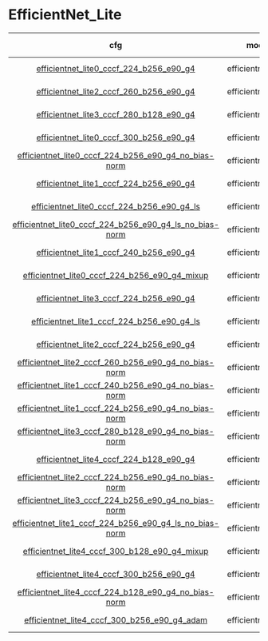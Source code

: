 
# EfficientNet_Lite

| cfg |    model   |   top1/top5   |       loss       | optimizer | lr-scheduler | epoch | pretrained |
|:---:|:----------:|:-------------:|:----------------:|:---------:|:------------:|:-----:|:-----:|
|  [efficientnet_lite0_cccf_224_b256_e90_g4](../../configs/cccf/efficientnet_lite0_cccf_224_b256_e90_g4.yaml)   |  efficientnet_lite0  | 69.423 / 90.026 | CrossEntropyLoss |    SGD    |  MultiStepLR |   90  |   False  |
|  [efficientnet_lite2_cccf_260_b256_e90_g4](../../configs/cccf/efficientnet_lite2_cccf_260_b256_e90_g4.yaml)   |  efficientnet_lite2  | 69.294 / 90.194 | CrossEntropyLoss |    SGD    |  MultiStepLR |   90  |   False  |
|  [efficientnet_lite3_cccf_280_b128_e90_g4](../../configs/cccf/efficientnet_lite3_cccf_280_b128_e90_g4.yaml)   |  efficientnet_lite3  | 69.238 / 89.953 | CrossEntropyLoss |    SGD    |  MultiStepLR |   90  |   False  |
|  [efficientnet_lite0_cccf_300_b256_e90_g4](../../configs/cccf/efficientnet_lite0_cccf_300_b256_e90_g4.yaml)   |  efficientnet_lite0  | 69.196 / 89.928 | CrossEntropyLoss |    SGD    |  MultiStepLR |   90  |   False  |
|  [efficientnet_lite0_cccf_224_b256_e90_g4_no_bias-norm](../../configs/cccf/efficientnet_lite0_cccf_224_b256_e90_g4_no_bias-norm.yaml)   |  efficientnet_lite0  | 68.822 / 89.970 | CrossEntropyLoss |    SGD    |  MultiStepLR |   90  |   False  |
|  [efficientnet_lite1_cccf_224_b256_e90_g4](../../configs/cccf/efficientnet_lite1_cccf_224_b256_e90_g4.yaml)   |  efficientnet_lite1  | 68.726 / 89.949 | CrossEntropyLoss |    SGD    |  MultiStepLR |   90  |   False  |
|  [efficientnet_lite0_cccf_224_b256_e90_g4_ls](../../configs/cccf/efficientnet_lite0_cccf_224_b256_e90_g4_ls.yaml)   |  efficientnet_lite0  | 68.495 / 89.722 | LabelSmoothingLoss |    SGD    |  MultiStepLR |   90  |   False  |
|  [efficientnet_lite0_cccf_224_b256_e90_g4_ls_no_bias-norm](../../configs/cccf/efficientnet_lite0_cccf_224_b256_e90_g4_ls_no_bias-norm.yaml)   |  efficientnet_lite0  | 68.357 / 89.345 | LabelSmoothingLoss |    SGD    |  MultiStepLR |   90  |   False  |
|  [efficientnet_lite1_cccf_240_b256_e90_g4](../../configs/cccf/efficientnet_lite1_cccf_240_b256_e90_g4.yaml)   |  efficientnet_lite1  | 68.006 / 89.107 | CrossEntropyLoss |    SGD    |  MultiStepLR |   90  |   False  |
|  [efficientnet_lite0_cccf_224_b256_e90_g4_mixup](../../configs/cccf/efficientnet_lite0_cccf_224_b256_e90_g4_mixup.yaml)   |  efficientnet_lite0  | 67.835 / 89.338 | CrossEntropyLoss |    SGD    |  MultiStepLR |   90  |   False  |
|  [efficientnet_lite3_cccf_224_b256_e90_g4](../../configs/cccf/efficientnet_lite3_cccf_224_b256_e90_g4.yaml)   |  efficientnet_lite3  | 67.669 / 89.324 | CrossEntropyLoss |    SGD    |  MultiStepLR |   90  |   False  |
|  [efficientnet_lite1_cccf_224_b256_e90_g4_ls](../../configs/cccf/efficientnet_lite1_cccf_224_b256_e90_g4_ls.yaml)   |  efficientnet_lite1  | 67.609 / 89.226 | CrossEntropyLoss |    SGD    |  MultiStepLR |   90  |   False  |
|  [efficientnet_lite2_cccf_224_b256_e90_g4](../../configs/cccf/efficientnet_lite2_cccf_224_b256_e90_g4.yaml)   |  efficientnet_lite2  | 67.055 / 88.887 | CrossEntropyLoss |    SGD    |  MultiStepLR |   90  |   False  |
|  [efficientnet_lite2_cccf_260_b256_e90_g4_no_bias-norm](../../configs/cccf/efficientnet_lite2_cccf_260_b256_e90_g4_no_bias-norm.yaml)   |  efficientnet_lite2  | 66.999 / 88.597 | CrossEntropyLoss |    SGD    |  MultiStepLR |   90  |   False  |
|  [efficientnet_lite1_cccf_240_b256_e90_g4_no_bias-norm](../../configs/cccf/efficientnet_lite1_cccf_240_b256_e90_g4_no_bias-norm.yaml)   |  efficientnet_lite1  | 66.755 / 88.228 | CrossEntropyLoss |    SGD    |  MultiStepLR |   90  |   False  |
|  [efficientnet_lite1_cccf_224_b256_e90_g4_no_bias-norm](../../configs/cccf/efficientnet_lite1_cccf_224_b256_e90_g4_no_bias-norm.yaml)   |  efficientnet_lite1  | 66.272 / 88.207 | CrossEntropyLoss |    SGD    |  MultiStepLR |   90  |   False  |
|  [efficientnet_lite3_cccf_280_b128_e90_g4_no_bias-norm](../../configs/cccf/efficientnet_lite3_cccf_280_b128_e90_g4_no_bias-norm.yaml)   |  efficientnet_lite3  | 66.108 / 87.999 | CrossEntropyLoss |    SGD    |  MultiStepLR |   90  |   False  |
|  [efficientnet_lite4_cccf_224_b128_e90_g4](../../configs/cccf/efficientnet_lite4_cccf_224_b128_e90_g4.yaml)   |  efficientnet_lite4  | 65.926 / 88.156 | CrossEntropyLoss |    SGD    |  MultiStepLR |   90  |   False  |
|  [efficientnet_lite2_cccf_224_b256_e90_g4_no_bias-norm](../../configs/cccf/efficientnet_lite2_cccf_224_b256_e90_g4_no_bias-norm.yaml)   |  efficientnet_lite2  | 65.676 / 87.948 | CrossEntropyLoss |    SGD    |  MultiStepLR |   90  |   False  |
|  [efficientnet_lite3_cccf_224_b256_e90_g4_no_bias-norm](../../configs/cccf/efficientnet_lite3_cccf_224_b256_e90_g4_no_bias-norm.yaml)   |  efficientnet_lite3  | 65.182 / 87.679 | CrossEntropyLoss |    SGD    |  MultiStepLR |   90  |   False  |
|  [efficientnet_lite1_cccf_224_b256_e90_g4_ls_no_bias-norm](../../configs/cccf/efficientnet_lite1_cccf_224_b256_e90_g4_ls_no_bias-norm.yaml)   |  efficientnet_lite1  | 64.469 / 87.092 | CrossEntropyLoss |    SGD    |  MultiStepLR |   90  |   False  |
|  [efficientnet_lite4_cccf_300_b128_e90_g4_mixup](../../configs/cccf/efficientnet_lite4_cccf_300_b128_e90_g4_mixup.yaml)   |  efficientnet_lite4  | 64.469 / 86.536 | CrossEntropyLoss |    SGD    |  MultiStepLR |   90  |   False  |
|  [efficientnet_lite4_cccf_300_b256_e90_g4](../../configs/cccf/efficientnet_lite4_cccf_300_b256_e90_g4.yaml)   |  efficientnet_lite4  | 62.422 / 85.358 | CrossEntropyLoss |    SGD    |  MultiStepLR |   90  |   False  |
|  [efficientnet_lite4_cccf_224_b128_e90_g4_no_bias-norm](../../configs/cccf/efficientnet_lite4_cccf_224_b128_e90_g4_no_bias-norm.yaml)   |  efficientnet_lite4  | 62.062 / 85.346 | CrossEntropyLoss |    SGD    |  MultiStepLR |   90  |   False  |
|  [efficientnet_lite4_cccf_300_b256_e90_g4_adam](../../configs/cccf/efficientnet_lite4_cccf_300_b256_e90_g4_adam.yaml)   |  efficientnet_lite4  | 62.003 / 85.409 | CrossEntropyLoss |    SGD    |  MultiStepLR |   90  |   False  |
